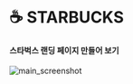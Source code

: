# ☕️ STARBUCKS


#### 스타벅스 랜딩 페이지 만들어 보기


![main_screenshot](https://github.com/studioOwol/frontend-starbucks/assets/116629752/8562be84-4f31-448b-ae2b-f1d1d9e8ab5f)
